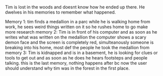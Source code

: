 Tim is lost in the woods and doesnt know how he ended up there. He dwelves in his memories to remember what happened.

Memory 1: tim finds a medallion in a parc while he is walking home from work, he sees weird things written on it so he rushes home to go make more research
memory 2: Tim is in front of his computer and as soon as he writes what was written on the medallion the computer shows a scary demon face and the screen is completely red, simulteanously someone is breaking into his home, most def the people he took the medallion from
memory 3: Tim is kidnapped and is in a basement, he is looking for clues or tools to get out and as soon as he does he hears footsteps and people talking. this is the last memory, nothing happens after bc now the user should understand why tim was in the forest in the first place.
